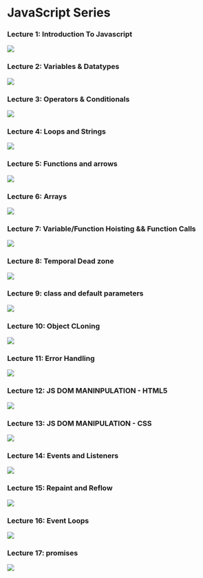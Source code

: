 <h1>JavaScript Series</h1>

<!-- Lecture 1-->
<h3>Lecture 1: Introduction To Javascript</h3>
<a href="https://youtu.be/1dFqthtouqU?si=TwxxhRW0EWE8OF4U"><img src="https://github.com/user-attachments/assets/97ff9a16-5774-40c6-bbd3-d9f60085af08"/></a>

<!-- Lecture 2-->
<h3>Lecture 2: Variables & Datatypes</h3>
<a href="https://youtu.be/u3v2H5mwixY?si=FYtrbHl5TzVaJ56Q"><img src="https://github.com/user-attachments/assets/3b577b45-3966-48a2-871e-e05a3ad67574"/></a>


<!-- Lecture 3-->
<h3>Lecture 3: Operators & Conditionals</h3>
<a href="https://youtu.be/u3v2H5mwixY?si=FYtrbHl5TzVaJ56Q"><img src="https://github.com/user-attachments/assets/55642d93-9959-457f-a36b-f6b3d3adbd70"/></a>

<!-- Lecture 4-->

<h3>Lecture 4: Loops and Strings</h3>
<a href="https://youtu.be/UXxwO_U_gXI?si=bRhD9faW7ljNV1wO"><img src="https://github.com/user-attachments/assets/d8d02c47-58c3-4191-83cf-e2d7db6017dd"/></a>

<!-- Lecture 5-->
<h3>Lecture 5: Functions and arrows</h3>
<a href="https://youtu.be/nqC-UlGTssg?si=0WNyjKlA5RpD5gUJ"><img src="https://github.com/user-attachments/assets/1a3de475-516e-4b2a-a5c5-820244009764"/></a>

<!-- Lecture 6-->
<h3>Lecture 6: Arrays</h3>
<a href="https://youtu.be/XK8loB2jYDE?si=jc-kov9wQzfHAnPM"><img src="https://github.com/user-attachments/assets/1dd55692-e189-47a9-bc41-bac9b3052c9f"/></a>

<!-- Lecture 7-->
<h3>Lecture 7: Variable/Function Hoisting && Function Calls</h3>
<a href="https://youtu.be/eK4gqHb7P7w?si=5O6wJP96-15KlTtw"><img src="https://github.com/user-attachments/assets/df912e0f-7bd1-48f3-979a-b67785153dab"/></a>

<!-- Lecture 8-->
<h3>Lecture 8: Temporal Dead zone</h3>
<a href="https://youtu.be/7NA3hX3IfVg?si=EFWelsTDqwNXLmXZ"><img src="https://github.com/user-attachments/assets/cae095b0-55f7-44de-9c5a-70d9bbd9847e"/></a>

<!-- Lecture 9-->
<h3>Lecture 9: class and default parameters</h3>
<a href="https://youtu.be/SslpdF_HlFc?si=B2VhuUQCcBw0RFax"><img src="https://github.com/user-attachments/assets/2e1e0bae-e24d-4bcf-a3d1-c026d57801f5"/></a>

<!-- Lecture 10-->
<h3>Lecture 10: Object CLoning </h3>
<a href="https://youtu.be/9KBadAcKVrU?si=Rft-YywSjZgZb1oK"><img src="https://github.com/user-attachments/assets/b4ee5e98-f0a3-49e1-84f6-ad8e4d5d1867"/></a>

<!-- Lecture 11-->
<h3>Lecture 11: Error Handling</h3>
<a href="https://youtu.be/u2xLcx3sC_k?si=RCcWITHKGBnrvMzq"><img src="https://github.com/user-attachments/assets/1efd48a2-425e-405b-b012-c22af6b9ed91"/></a>

<!-- Lecture 12-->
<h3>Lecture 12: JS DOM MANINPULATION - HTML5</h3>
<a href="https://youtu.be/uoII7VSDF3k?si=XtBEawXKZlLSF5_r"><img src="https://github.com/user-attachments/assets/f80e210e-afaf-46df-a034-52d8f07f9093"/></a>

<!-- Lecture 13 -->
<h3>Lecture 13: JS DOM MANIPULATION - CSS </h3>
<a href="https://youtu.be/5Udw0F6DIhA?si=m-b5kkUU3S3NFAW4"><img src="https://github.com/user-attachments/assets/12975dd4-520c-47f5-b078-466085d09972"/></a>

<!-- Lecture 14 -->
<h3>Lecture 14: Events and Listeners </h3>
<a href="https://youtu.be/x2gl4KwUIV8?si=klQ_rUI_p865c16u"><img src="https://github.com/user-attachments/assets/62575ec3-e044-4843-9206-c1e228f90880"/></a>

<!-- lEcture 15 -->
<h3>Lecture 15: Repaint and Reflow </h3>
<a href="https://youtu.be/kqFauVbe-1M?si=LVhCcV-FYR30l2MS"><img src="https://github.com/user-attachments/assets/8225080c-66af-4ec6-949f-83f786403916"/></a>

<!--  Lecture 16 -->
<h3>Lecture 16: Event Loops</h3>
<a href="https://youtu.be/FqaCRrxiS_A?si=RZ4MrAxW21gLHXQ6"><img src="https://github.com/user-attachments/assets/7f97beaa-f45b-4010-9b6e-9cac9a585c36"/></a>

<!-- Lecture 17 -->
<h3>Lecture 17: promises</h3>
<a href="https://www.youtube.com/watch?v=Bgf2bXr6psI"><img src="https://github.com/user-attachments/assets/0c6544cd-2f6e-4103-ad19-f64cea76b258"/></a>
